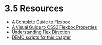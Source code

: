 # 3.5 Resources

 - [A Complete Guide to Flexbox](https://css-tricks.com/snippets/css/a-guide-to-flexbox/)
 - [A Visual Guide to CSS3 Flexbox Properties](https://scotch.io/tutorials/a-visual-guide-to-css3-flexbox-properties)
 - [Understanding Flex Direction](http://www.standardista.com/understanding-flex-direction/)
 - [DEMO scripts for this chapter](https://github.com/unbug/react-native-train-scripts)